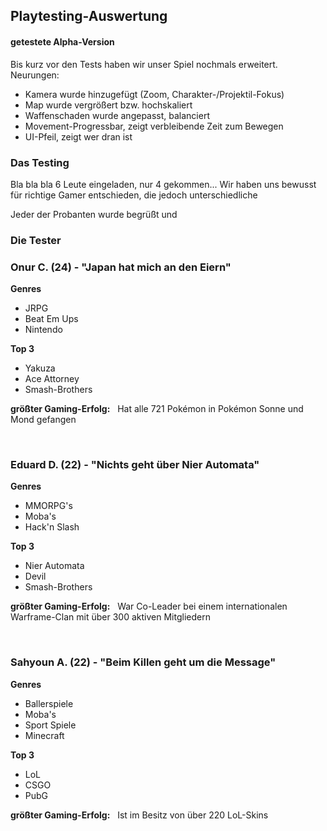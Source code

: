 
## Playtesting-Auswertung

#### getestete Alpha-Version
Bis kurz vor den Tests haben wir unser Spiel nochmals erweitert.
Neurungen:
* Kamera wurde hinzugefügt (Zoom, Charakter-/Projektil-Fokus)
* Map wurde vergrößert bzw. hochskaliert
* Waffenschaden wurde angepasst, balanciert
* Movement-Progressbar, zeigt verbleibende Zeit zum Bewegen
* UI-Pfeil, zeigt wer dran ist
&nbsp;


### Das Testing
Bla bla bla  6 Leute eingeladen, nur 4 gekommen...  Wir haben uns bewusst für richtige Gamer entschieden, die jedoch unterschiedliche

Jeder der Probanten wurde begrüßt und 


### Die Tester

### Onur C. (24) -  "Japan hat mich an den Eiern"

__Genres__
* JRPG
* Beat Em Ups
* Nintendo

__Top 3__
* Yakuza
* Ace Attorney
* Smash-Brothers

__größter Gaming-Erfolg:__ &nbsp; Hat alle 721 Pokémon in Pokémon Sonne und Mond gefangen

 &nbsp;
### Eduard D. (22) -  "Nichts geht über Nier Automata"

__Genres__
* MMORPG's
* Moba's
* Hack'n Slash

__Top 3__
* Nier Automata
* Devil
* Smash-Brothers

__größter Gaming-Erfolg:__ &nbsp; War Co-Leader bei einem internationalen Warframe-Clan mit über 300 aktiven Mitgliedern

&nbsp;
### Sahyoun A. (22) -  "Beim Killen geht um die Message"

__Genres__
* Ballerspiele
* Moba's
* Sport Spiele
* Minecraft

__Top 3__
* LoL
* CSGO
* PubG

__größter Gaming-Erfolg:__ &nbsp; Ist im Besitz von über 220 LoL-Skins
